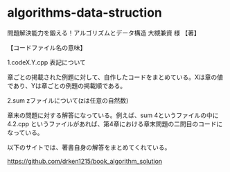 # algorithms-data-struction
問題解決能力を鍛える！アルゴリズムとデータ構造 大槻兼資 様 【著】

【コードファイル名の意味】

1.codeX.Y.cpp 表記について

章ごとの掲載された例題に対して、自作したコードをまとめている。Xは章の値であり、Yは章ごとの例題の掲載順である。

2.sum zファイルについて(zは任意の自然数)

章末の問題に対する解答になっている。例えば、sum 4というファイルの中に 4.2.cpp というファイルがあれば、第4章における章末問題の二問目のコードになっている。

以下のサイトでは、著書自身の解答をまとめてくれている。

https://github.com/drken1215/book_algorithm_solution

